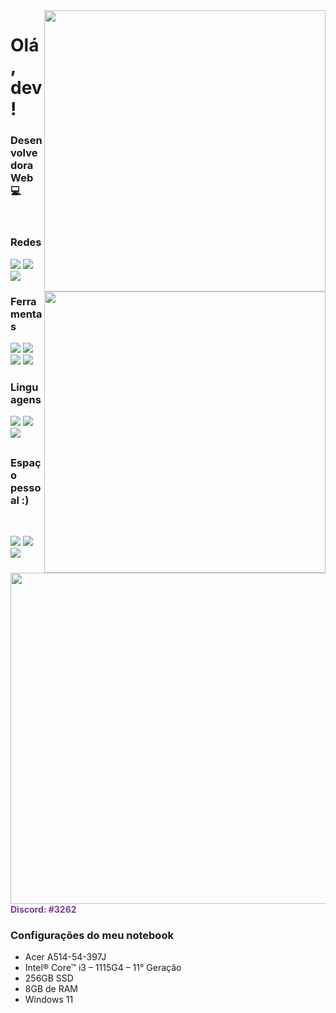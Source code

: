 <img align="right" width="450em" src="https://github-readme-stats.vercel.app/api?username=index-evelin&show_icons=true&theme=synthwave"/>
<a href="https://github.com/index-evelin/github-readme-stats"><img align="right" width="450em" src="https://github-readme-stats.vercel.app/api/top-langs/?username=index-evelin&langs_count=8&theme=synthwave"/></a>

<h1>Olá, dev!</h1>

<h3>Desenvolvedora Web  💻</h3>

<br>

<h3>Redes</h3>

<a align="left" href="https://www.instagram.com/index.amora"><img src="https://img.shields.io/badge/-Instagram-%23E4405F?style=for-the-badge&logo=instagram&logoColor=white"></a>
<a align="left" href="https://www.linkedin.com/in/evelin-amancio-da-silva-477b9622a/" target="_blank"><img src="https://img.shields.io/badge/-LinkedIn-%230077B5?style=for-the-badge&logo=linkedin&logoColor=white"></a>
<a align="left" href="https://web.whatsapp.com/send?phone=5566999142299" target="_blank"><img src="https://img.shields.io/badge/WhatsApp-25D366?style=for-the-badge&logo=whatsapp&logoColor=white"></a>

<h3>Ferramentas</h3>
  <p style="display: inline_block">
    <img src="https://img.shields.io/badge/Visual_Studio_Code-0078D4?style=for-the-badge&logo=visual%20studio%20code&logoColor=white">
    <img src="https://img.shields.io/badge/GIT-E44C30?style=for-the-badge&logo=git&logoColor=white">
    <img src="https://img.shields.io/badge/Google_chrome-4285F4?style=for-the-badge&logo=Google-chrome&logoColor=white">
    <img src="https://img.shields.io/badge/Windows_11-0078D6?style=for-the-badge&logo=windows&logoColor=white">
  </p>
  
<h3>Linguagens</h3>
  <p style="display: inline_block">
    <img src="https://img.shields.io/badge/HTML5-E34F26?style=for-the-badge&logo=html5&logoColor=white">
    <img src="https://img.shields.io/badge/CSS3-1572B6?style=for-the-badge&logo=css3&logoColor=white">
    <img src="https://img.shields.io/badge/Markdown-000000?style=for-the-badge&logo=markdown&logoColor=white">
  </p>

##

<img align="right" width="530px" src="https://i.pinimg.com/originals/7d/07/a2/7d07a255678962d30d8717dcf5dbd266.gif">
<h3>Espaço pessoal :)</h3>

<br>

<p style="display: inline_block">
  <a href="https://steamcommunity.com/profiles/76561199098594599/"><img src="https://img.shields.io/badge/Steam-000000?style=for-the-badge&logo=steam&logoColor=white"></a>
  <a href="https://store.epicgames.com/pt-BR/u/eacb84d4fc9441c2b4924ff0b7afbc50"><img src="https://img.shields.io/badge/Epic%20Games-313131?style=for-the-badge&logo=Epic%20Games&logoColor=white"></a>
  <a href="https://open.spotify.com/user/31ymzm3yvpvqqy5pczxit5uwibra"><img src="https://img.shields.io/badge/Spotify-1ED760?&style=for-the-badge&logo=spotify&logoColor=white"></a>
</p>

<h4 style="color: #7D3C98;">Discord: #3262</h4>

<h3>Configurações do meu notebook</h3>

- Acer A514-54-397J
- Intel® Core™ i3 – 1115G4 – 11° Geração
- 256GB SSD
- 8GB de RAM
- Windows 11
